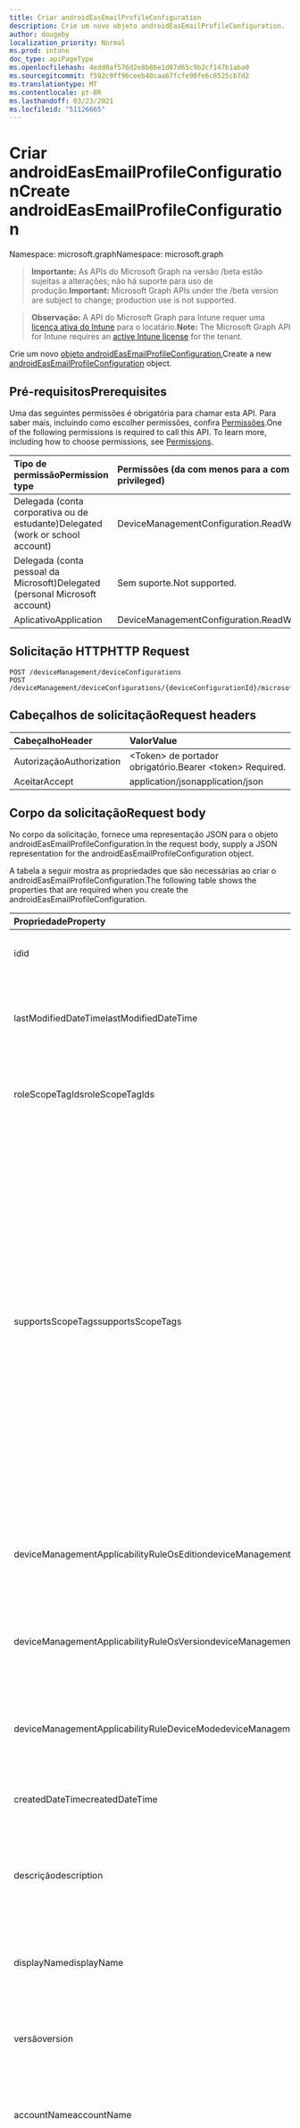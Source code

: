 ```yaml
---
title: Criar androidEasEmailProfileConfiguration
description: Crie um novo objeto androidEasEmailProfileConfiguration.
author: dougeby
localization_priority: Normal
ms.prod: intune
doc_type: apiPageType
ms.openlocfilehash: 4edd0af576d2e8b86e1d87d65c9b2cf147b1aba0
ms.sourcegitcommit: f592c9ff96ceeb40caa67fcfe90fe6c8525cb7d2
ms.translationtype: MT
ms.contentlocale: pt-BR
ms.lasthandoff: 03/23/2021
ms.locfileid: "51126665"
---
```

# <a name="create-androideasemailprofileconfiguration"></a><span data-ttu-id="b235b-103">Criar androidEasEmailProfileConfiguration</span><span class="sxs-lookup"><span data-stu-id="b235b-103">Create androidEasEmailProfileConfiguration</span></span>

<span data-ttu-id="b235b-104">Namespace: microsoft.graph</span><span class="sxs-lookup"><span data-stu-id="b235b-104">Namespace: microsoft.graph</span></span>

> <span data-ttu-id="b235b-105">**Importante:** As APIs do Microsoft Graph na versão /beta estão sujeitas a alterações; não há suporte para uso de produção.</span><span class="sxs-lookup"><span data-stu-id="b235b-105">**Important:** Microsoft Graph APIs under the /beta version are subject to change; production use is not supported.</span></span>

> <span data-ttu-id="b235b-106">**Observação:** A API do Microsoft Graph para Intune requer uma [licença ativa do Intune](https://go.microsoft.com/fwlink/?linkid=839381) para o locatário.</span><span class="sxs-lookup"><span data-stu-id="b235b-106">**Note:** The Microsoft Graph API for Intune requires an [active Intune license](https://go.microsoft.com/fwlink/?linkid=839381) for the tenant.</span></span>

<span data-ttu-id="b235b-107">Crie um novo [objeto androidEasEmailProfileConfiguration.](../resources/intune-deviceconfig-androideasemailprofileconfiguration.md)</span><span class="sxs-lookup"><span data-stu-id="b235b-107">Create a new [androidEasEmailProfileConfiguration](../resources/intune-deviceconfig-androideasemailprofileconfiguration.md) object.</span></span>

## <a name="prerequisites"></a><span data-ttu-id="b235b-108">Pré-requisitos</span><span class="sxs-lookup"><span data-stu-id="b235b-108">Prerequisites</span></span>
<span data-ttu-id="b235b-p101">Uma das seguintes permissões é obrigatória para chamar esta API. Para saber mais, incluindo como escolher permissões, confira [Permissões](/graph/permissions-reference).</span><span class="sxs-lookup"><span data-stu-id="b235b-p101">One of the following permissions is required to call this API. To learn more, including how to choose permissions, see [Permissions](/graph/permissions-reference).</span></span>

|<span data-ttu-id="b235b-111">Tipo de permissão</span><span class="sxs-lookup"><span data-stu-id="b235b-111">Permission type</span></span>|<span data-ttu-id="b235b-112">Permissões (da com menos para a com mais privilégios)</span><span class="sxs-lookup"><span data-stu-id="b235b-112">Permissions (from least to most privileged)</span></span>|
|:---|:---|
|<span data-ttu-id="b235b-113">Delegada (conta corporativa ou de estudante)</span><span class="sxs-lookup"><span data-stu-id="b235b-113">Delegated (work or school account)</span></span>|<span data-ttu-id="b235b-114">DeviceManagementConfiguration.ReadWrite.All</span><span class="sxs-lookup"><span data-stu-id="b235b-114">DeviceManagementConfiguration.ReadWrite.All</span></span>|
|<span data-ttu-id="b235b-115">Delegada (conta pessoal da Microsoft)</span><span class="sxs-lookup"><span data-stu-id="b235b-115">Delegated (personal Microsoft account)</span></span>|<span data-ttu-id="b235b-116">Sem suporte.</span><span class="sxs-lookup"><span data-stu-id="b235b-116">Not supported.</span></span>|
|<span data-ttu-id="b235b-117">Aplicativo</span><span class="sxs-lookup"><span data-stu-id="b235b-117">Application</span></span>|<span data-ttu-id="b235b-118">DeviceManagementConfiguration.ReadWrite.All</span><span class="sxs-lookup"><span data-stu-id="b235b-118">DeviceManagementConfiguration.ReadWrite.All</span></span>|

## <a name="http-request"></a><span data-ttu-id="b235b-119">Solicitação HTTP</span><span class="sxs-lookup"><span data-stu-id="b235b-119">HTTP Request</span></span>
<!-- {
  "blockType": "ignored"
}
-->
``` http
POST /deviceManagement/deviceConfigurations
POST /deviceManagement/deviceConfigurations/{deviceConfigurationId}/microsoft.graph.windowsDomainJoinConfiguration/networkAccessConfigurations
```

## <a name="request-headers"></a><span data-ttu-id="b235b-120">Cabeçalhos de solicitação</span><span class="sxs-lookup"><span data-stu-id="b235b-120">Request headers</span></span>
|<span data-ttu-id="b235b-121">Cabeçalho</span><span class="sxs-lookup"><span data-stu-id="b235b-121">Header</span></span>|<span data-ttu-id="b235b-122">Valor</span><span class="sxs-lookup"><span data-stu-id="b235b-122">Value</span></span>|
|:---|:---|
|<span data-ttu-id="b235b-123">Autorização</span><span class="sxs-lookup"><span data-stu-id="b235b-123">Authorization</span></span>|<span data-ttu-id="b235b-124">&lt;Token&gt; de portador obrigatório.</span><span class="sxs-lookup"><span data-stu-id="b235b-124">Bearer &lt;token&gt; Required.</span></span>|
|<span data-ttu-id="b235b-125">Aceitar</span><span class="sxs-lookup"><span data-stu-id="b235b-125">Accept</span></span>|<span data-ttu-id="b235b-126">application/json</span><span class="sxs-lookup"><span data-stu-id="b235b-126">application/json</span></span>|

## <a name="request-body"></a><span data-ttu-id="b235b-127">Corpo da solicitação</span><span class="sxs-lookup"><span data-stu-id="b235b-127">Request body</span></span>
<span data-ttu-id="b235b-128">No corpo da solicitação, fornece uma representação JSON para o objeto androidEasEmailProfileConfiguration.</span><span class="sxs-lookup"><span data-stu-id="b235b-128">In the request body, supply a JSON representation for the androidEasEmailProfileConfiguration object.</span></span>

<span data-ttu-id="b235b-129">A tabela a seguir mostra as propriedades que são necessárias ao criar o androidEasEmailProfileConfiguration.</span><span class="sxs-lookup"><span data-stu-id="b235b-129">The following table shows the properties that are required when you create the androidEasEmailProfileConfiguration.</span></span>

|<span data-ttu-id="b235b-130">Propriedade</span><span class="sxs-lookup"><span data-stu-id="b235b-130">Property</span></span>|<span data-ttu-id="b235b-131">Tipo</span><span class="sxs-lookup"><span data-stu-id="b235b-131">Type</span></span>|<span data-ttu-id="b235b-132">Descrição</span><span class="sxs-lookup"><span data-stu-id="b235b-132">Description</span></span>|
|:---|:---|:---|
|<span data-ttu-id="b235b-133">id</span><span class="sxs-lookup"><span data-stu-id="b235b-133">id</span></span>|<span data-ttu-id="b235b-134">Cadeia de caracteres</span><span class="sxs-lookup"><span data-stu-id="b235b-134">String</span></span>|<span data-ttu-id="b235b-135">Chave da entidade.</span><span class="sxs-lookup"><span data-stu-id="b235b-135">Key of the entity.</span></span> <span data-ttu-id="b235b-136">Herdada de [deviceConfiguration](../resources/intune-shared-deviceconfiguration.md)</span><span class="sxs-lookup"><span data-stu-id="b235b-136">Inherited from [deviceConfiguration](../resources/intune-shared-deviceconfiguration.md)</span></span>|
|<span data-ttu-id="b235b-137">lastModifiedDateTime</span><span class="sxs-lookup"><span data-stu-id="b235b-137">lastModifiedDateTime</span></span>|<span data-ttu-id="b235b-138">DateTimeOffset</span><span class="sxs-lookup"><span data-stu-id="b235b-138">DateTimeOffset</span></span>|<span data-ttu-id="b235b-139">DateTime da última modificação do objeto.</span><span class="sxs-lookup"><span data-stu-id="b235b-139">DateTime the object was last modified.</span></span> <span data-ttu-id="b235b-140">Herdada de [deviceConfiguration](../resources/intune-shared-deviceconfiguration.md)</span><span class="sxs-lookup"><span data-stu-id="b235b-140">Inherited from [deviceConfiguration](../resources/intune-shared-deviceconfiguration.md)</span></span>|
|<span data-ttu-id="b235b-141">roleScopeTagIds</span><span class="sxs-lookup"><span data-stu-id="b235b-141">roleScopeTagIds</span></span>|<span data-ttu-id="b235b-142">Coleção de cadeias de caracteres</span><span class="sxs-lookup"><span data-stu-id="b235b-142">String collection</span></span>|<span data-ttu-id="b235b-143">Lista de marcas de escopo para esta instância entity.</span><span class="sxs-lookup"><span data-stu-id="b235b-143">List of Scope Tags for this Entity instance.</span></span> <span data-ttu-id="b235b-144">Herdada de [deviceConfiguration](../resources/intune-shared-deviceconfiguration.md)</span><span class="sxs-lookup"><span data-stu-id="b235b-144">Inherited from [deviceConfiguration](../resources/intune-shared-deviceconfiguration.md)</span></span>|
|<span data-ttu-id="b235b-145">supportsScopeTags</span><span class="sxs-lookup"><span data-stu-id="b235b-145">supportsScopeTags</span></span>|<span data-ttu-id="b235b-146">Booleano</span><span class="sxs-lookup"><span data-stu-id="b235b-146">Boolean</span></span>|<span data-ttu-id="b235b-147">Indica se a Configuração de Dispositivo subjacente dá suporte ou não à atribuição de marcas de escopo.</span><span class="sxs-lookup"><span data-stu-id="b235b-147">Indicates whether or not the underlying Device Configuration supports the assignment of scope tags.</span></span> <span data-ttu-id="b235b-148">A atribuição à propriedade ScopeTags não é permitida quando esse valor é falso e as entidades não estarão visíveis para usuários com escopo.</span><span class="sxs-lookup"><span data-stu-id="b235b-148">Assigning to the ScopeTags property is not allowed when this value is false and entities will not be visible to scoped users.</span></span> <span data-ttu-id="b235b-149">Isso ocorre para políticas herdadas criadas no Silverlight e podem ser resolvidas excluindo e recriando a política no Portal do Azure.</span><span class="sxs-lookup"><span data-stu-id="b235b-149">This occurs for Legacy policies created in Silverlight and can be resolved by deleting and recreating the policy in the Azure Portal.</span></span> <span data-ttu-id="b235b-150">Essa propriedade é somente leitura.</span><span class="sxs-lookup"><span data-stu-id="b235b-150">This property is read-only.</span></span> <span data-ttu-id="b235b-151">Herdada de [deviceConfiguration](../resources/intune-shared-deviceconfiguration.md)</span><span class="sxs-lookup"><span data-stu-id="b235b-151">Inherited from [deviceConfiguration](../resources/intune-shared-deviceconfiguration.md)</span></span>|
|<span data-ttu-id="b235b-152">deviceManagementApplicabilityRuleOsEdition</span><span class="sxs-lookup"><span data-stu-id="b235b-152">deviceManagementApplicabilityRuleOsEdition</span></span>|[<span data-ttu-id="b235b-153">deviceManagementApplicabilityRuleOsEdition</span><span class="sxs-lookup"><span data-stu-id="b235b-153">deviceManagementApplicabilityRuleOsEdition</span></span>](../resources/intune-deviceconfig-devicemanagementapplicabilityruleosedition.md)|<span data-ttu-id="b235b-154">A aplicabilidade da edição do sistema operacional para esta Política.</span><span class="sxs-lookup"><span data-stu-id="b235b-154">The OS edition applicability for this Policy.</span></span> <span data-ttu-id="b235b-155">Herdada de [deviceConfiguration](../resources/intune-shared-deviceconfiguration.md)</span><span class="sxs-lookup"><span data-stu-id="b235b-155">Inherited from [deviceConfiguration](../resources/intune-shared-deviceconfiguration.md)</span></span>|
|<span data-ttu-id="b235b-156">deviceManagementApplicabilityRuleOsVersion</span><span class="sxs-lookup"><span data-stu-id="b235b-156">deviceManagementApplicabilityRuleOsVersion</span></span>|[<span data-ttu-id="b235b-157">deviceManagementApplicabilityRuleOsVersion</span><span class="sxs-lookup"><span data-stu-id="b235b-157">deviceManagementApplicabilityRuleOsVersion</span></span>](../resources/intune-deviceconfig-devicemanagementapplicabilityruleosversion.md)|<span data-ttu-id="b235b-158">A regra de aplicabilidade da versão do sistema operacional para esta Política.</span><span class="sxs-lookup"><span data-stu-id="b235b-158">The OS version applicability rule for this Policy.</span></span> <span data-ttu-id="b235b-159">Herdada de [deviceConfiguration](../resources/intune-shared-deviceconfiguration.md)</span><span class="sxs-lookup"><span data-stu-id="b235b-159">Inherited from [deviceConfiguration](../resources/intune-shared-deviceconfiguration.md)</span></span>|
|<span data-ttu-id="b235b-160">deviceManagementApplicabilityRuleDeviceMode</span><span class="sxs-lookup"><span data-stu-id="b235b-160">deviceManagementApplicabilityRuleDeviceMode</span></span>|[<span data-ttu-id="b235b-161">deviceManagementApplicabilityRuleDeviceMode</span><span class="sxs-lookup"><span data-stu-id="b235b-161">deviceManagementApplicabilityRuleDeviceMode</span></span>](../resources/intune-deviceconfig-devicemanagementapplicabilityruledevicemode.md)|<span data-ttu-id="b235b-162">A regra de aplicabilidade do modo de dispositivo para esta Política.</span><span class="sxs-lookup"><span data-stu-id="b235b-162">The device mode applicability rule for this Policy.</span></span> <span data-ttu-id="b235b-163">Herdada de [deviceConfiguration](../resources/intune-shared-deviceconfiguration.md)</span><span class="sxs-lookup"><span data-stu-id="b235b-163">Inherited from [deviceConfiguration](../resources/intune-shared-deviceconfiguration.md)</span></span>|
|<span data-ttu-id="b235b-164">createdDateTime</span><span class="sxs-lookup"><span data-stu-id="b235b-164">createdDateTime</span></span>|<span data-ttu-id="b235b-165">DateTimeOffset</span><span class="sxs-lookup"><span data-stu-id="b235b-165">DateTimeOffset</span></span>|<span data-ttu-id="b235b-166">DateTime em que o objeto foi criado.</span><span class="sxs-lookup"><span data-stu-id="b235b-166">DateTime the object was created.</span></span> <span data-ttu-id="b235b-167">Herdada de [deviceConfiguration](../resources/intune-shared-deviceconfiguration.md)</span><span class="sxs-lookup"><span data-stu-id="b235b-167">Inherited from [deviceConfiguration](../resources/intune-shared-deviceconfiguration.md)</span></span>|
|<span data-ttu-id="b235b-168">descrição</span><span class="sxs-lookup"><span data-stu-id="b235b-168">description</span></span>|<span data-ttu-id="b235b-169">Cadeia de caracteres</span><span class="sxs-lookup"><span data-stu-id="b235b-169">String</span></span>|<span data-ttu-id="b235b-170">O administrador forneceu a descrição da Configuração do dispositivo.</span><span class="sxs-lookup"><span data-stu-id="b235b-170">Admin provided description of the Device Configuration.</span></span> <span data-ttu-id="b235b-171">Herdada de [deviceConfiguration](../resources/intune-shared-deviceconfiguration.md)</span><span class="sxs-lookup"><span data-stu-id="b235b-171">Inherited from [deviceConfiguration](../resources/intune-shared-deviceconfiguration.md)</span></span>|
|<span data-ttu-id="b235b-172">displayName</span><span class="sxs-lookup"><span data-stu-id="b235b-172">displayName</span></span>|<span data-ttu-id="b235b-173">Cadeia de caracteres</span><span class="sxs-lookup"><span data-stu-id="b235b-173">String</span></span>|<span data-ttu-id="b235b-174">O administrador forneceu o nome da Configuração do dispositivo.</span><span class="sxs-lookup"><span data-stu-id="b235b-174">Admin provided name of the device configuration.</span></span> <span data-ttu-id="b235b-175">Herdada de [deviceConfiguration](../resources/intune-shared-deviceconfiguration.md)</span><span class="sxs-lookup"><span data-stu-id="b235b-175">Inherited from [deviceConfiguration](../resources/intune-shared-deviceconfiguration.md)</span></span>|
|<span data-ttu-id="b235b-176">versão</span><span class="sxs-lookup"><span data-stu-id="b235b-176">version</span></span>|<span data-ttu-id="b235b-177">Int32</span><span class="sxs-lookup"><span data-stu-id="b235b-177">Int32</span></span>|<span data-ttu-id="b235b-178">Versão da configuração do dispositivo.</span><span class="sxs-lookup"><span data-stu-id="b235b-178">Version of the device configuration.</span></span> <span data-ttu-id="b235b-179">Herdada de [deviceConfiguration](../resources/intune-shared-deviceconfiguration.md)</span><span class="sxs-lookup"><span data-stu-id="b235b-179">Inherited from [deviceConfiguration](../resources/intune-shared-deviceconfiguration.md)</span></span>|
|<span data-ttu-id="b235b-180">accountName</span><span class="sxs-lookup"><span data-stu-id="b235b-180">accountName</span></span>|<span data-ttu-id="b235b-181">Cadeia de caracteres</span><span class="sxs-lookup"><span data-stu-id="b235b-181">String</span></span>|<span data-ttu-id="b235b-182">Exchange ActiveSync nome da conta, exibido para os usuários como nome do perfil EAS (isso).</span><span class="sxs-lookup"><span data-stu-id="b235b-182">Exchange ActiveSync account name, displayed to users as name of EAS (this) profile.</span></span>|
|<span data-ttu-id="b235b-183">authenticationMethod</span><span class="sxs-lookup"><span data-stu-id="b235b-183">authenticationMethod</span></span>|[<span data-ttu-id="b235b-184">easAuthenticationMethod</span><span class="sxs-lookup"><span data-stu-id="b235b-184">easAuthenticationMethod</span></span>](../resources/intune-deviceconfig-easauthenticationmethod.md)|<span data-ttu-id="b235b-185">Método de autenticação para Exchange ActiveSync.</span><span class="sxs-lookup"><span data-stu-id="b235b-185">Authentication method for Exchange ActiveSync.</span></span> <span data-ttu-id="b235b-186">Os valores possíveis são: `usernameAndPassword`, `certificate`, `derivedCredential`.</span><span class="sxs-lookup"><span data-stu-id="b235b-186">Possible values are: `usernameAndPassword`, `certificate`, `derivedCredential`.</span></span>|
|<span data-ttu-id="b235b-187">syncCalendar</span><span class="sxs-lookup"><span data-stu-id="b235b-187">syncCalendar</span></span>|<span data-ttu-id="b235b-188">Booleano</span><span class="sxs-lookup"><span data-stu-id="b235b-188">Boolean</span></span>|<span data-ttu-id="b235b-189">Alterna sincronizando o calendário.</span><span class="sxs-lookup"><span data-stu-id="b235b-189">Toggles syncing the calendar.</span></span> <span data-ttu-id="b235b-190">Se definido como falso calendário estiver desligado no dispositivo.</span><span class="sxs-lookup"><span data-stu-id="b235b-190">If set to false calendar is turned off on the device.</span></span>|
|<span data-ttu-id="b235b-191">syncContacts</span><span class="sxs-lookup"><span data-stu-id="b235b-191">syncContacts</span></span>|<span data-ttu-id="b235b-192">Booleano</span><span class="sxs-lookup"><span data-stu-id="b235b-192">Boolean</span></span>|<span data-ttu-id="b235b-193">Alterna contatos de sincronização.</span><span class="sxs-lookup"><span data-stu-id="b235b-193">Toggles syncing contacts.</span></span> <span data-ttu-id="b235b-194">Se definido como falsos contatos estão desligados no dispositivo.</span><span class="sxs-lookup"><span data-stu-id="b235b-194">If set to false contacts are turned off on the device.</span></span>|
|<span data-ttu-id="b235b-195">syncTasks</span><span class="sxs-lookup"><span data-stu-id="b235b-195">syncTasks</span></span>|<span data-ttu-id="b235b-196">Booleano</span><span class="sxs-lookup"><span data-stu-id="b235b-196">Boolean</span></span>|<span data-ttu-id="b235b-197">Alterna tarefas de sincronização.</span><span class="sxs-lookup"><span data-stu-id="b235b-197">Toggles syncing tasks.</span></span> <span data-ttu-id="b235b-198">Se as tarefas definidas como false são desligadas no dispositivo.</span><span class="sxs-lookup"><span data-stu-id="b235b-198">If set to false tasks are turned off on the device.</span></span>|
|<span data-ttu-id="b235b-199">syncNotes</span><span class="sxs-lookup"><span data-stu-id="b235b-199">syncNotes</span></span>|<span data-ttu-id="b235b-200">Booleano</span><span class="sxs-lookup"><span data-stu-id="b235b-200">Boolean</span></span>|<span data-ttu-id="b235b-201">Alterna notas de sincronização.</span><span class="sxs-lookup"><span data-stu-id="b235b-201">Toggles syncing notes.</span></span> <span data-ttu-id="b235b-202">Se definido como notas falsas estiver desligado no dispositivo.</span><span class="sxs-lookup"><span data-stu-id="b235b-202">If set to false notes are turned off on the device.</span></span>|
|<span data-ttu-id="b235b-203">durationOfEmailToSync</span><span class="sxs-lookup"><span data-stu-id="b235b-203">durationOfEmailToSync</span></span>|[<span data-ttu-id="b235b-204">emailSyncDuration</span><span class="sxs-lookup"><span data-stu-id="b235b-204">emailSyncDuration</span></span>](../resources/intune-deviceconfig-emailsyncduration.md)|<span data-ttu-id="b235b-205">A duração do tempo em que o email deve ser sincronizado.</span><span class="sxs-lookup"><span data-stu-id="b235b-205">Duration of time email should be synced to.</span></span> <span data-ttu-id="b235b-206">Os valores possíveis são: `userDefined`, `oneDay`, `threeDays`, `oneWeek`, `twoWeeks`, `oneMonth`, `unlimited`.</span><span class="sxs-lookup"><span data-stu-id="b235b-206">Possible values are: `userDefined`, `oneDay`, `threeDays`, `oneWeek`, `twoWeeks`, `oneMonth`, `unlimited`.</span></span>|
|<span data-ttu-id="b235b-207">emailAddressSource</span><span class="sxs-lookup"><span data-stu-id="b235b-207">emailAddressSource</span></span>|[<span data-ttu-id="b235b-208">userEmailSource</span><span class="sxs-lookup"><span data-stu-id="b235b-208">userEmailSource</span></span>](../resources/intune-deviceconfig-useremailsource.md)|<span data-ttu-id="b235b-209">Atributo de email que é escolhido no AAD e injetado nesse perfil antes de instalar no dispositivo.</span><span class="sxs-lookup"><span data-stu-id="b235b-209">Email attribute that is picked from AAD and injected into this profile before installing on the device.</span></span> <span data-ttu-id="b235b-210">Os valores possíveis são: `userPrincipalName` e `primarySmtpAddress`.</span><span class="sxs-lookup"><span data-stu-id="b235b-210">Possible values are: `userPrincipalName`, `primarySmtpAddress`.</span></span>|
|<span data-ttu-id="b235b-211">emailSyncSchedule</span><span class="sxs-lookup"><span data-stu-id="b235b-211">emailSyncSchedule</span></span>|[<span data-ttu-id="b235b-212">emailSyncSchedule</span><span class="sxs-lookup"><span data-stu-id="b235b-212">emailSyncSchedule</span></span>](../resources/intune-deviceconfig-emailsyncschedule.md)|<span data-ttu-id="b235b-213">Agendamento de sincronização de email.</span><span class="sxs-lookup"><span data-stu-id="b235b-213">Email sync schedule.</span></span> <span data-ttu-id="b235b-214">Os valores possíveis são: `userDefined`, `asMessagesArrive`, `manual`, `fifteenMinutes`, `thirtyMinutes`, `sixtyMinutes`, `basedOnMyUsage`.</span><span class="sxs-lookup"><span data-stu-id="b235b-214">Possible values are: `userDefined`, `asMessagesArrive`, `manual`, `fifteenMinutes`, `thirtyMinutes`, `sixtyMinutes`, `basedOnMyUsage`.</span></span>|
|<span data-ttu-id="b235b-215">hostName</span><span class="sxs-lookup"><span data-stu-id="b235b-215">hostName</span></span>|<span data-ttu-id="b235b-216">Cadeia de caracteres</span><span class="sxs-lookup"><span data-stu-id="b235b-216">String</span></span>|<span data-ttu-id="b235b-217">Local do Exchange (URL) ao que o aplicativo de email nativo se conecta.</span><span class="sxs-lookup"><span data-stu-id="b235b-217">Exchange location (URL) that the native mail app connects to.</span></span>|
|<span data-ttu-id="b235b-218">requireSmime</span><span class="sxs-lookup"><span data-stu-id="b235b-218">requireSmime</span></span>|<span data-ttu-id="b235b-219">Booleano</span><span class="sxs-lookup"><span data-stu-id="b235b-219">Boolean</span></span>|<span data-ttu-id="b235b-220">Indica se o certificado S/MIME deve ou não ser usado.</span><span class="sxs-lookup"><span data-stu-id="b235b-220">Indicates whether or not to use S/MIME certificate.</span></span>|
|<span data-ttu-id="b235b-221">requireSsl</span><span class="sxs-lookup"><span data-stu-id="b235b-221">requireSsl</span></span>|<span data-ttu-id="b235b-222">Booleano</span><span class="sxs-lookup"><span data-stu-id="b235b-222">Boolean</span></span>|<span data-ttu-id="b235b-223">Indica se o SSL deve ou não ser usado.</span><span class="sxs-lookup"><span data-stu-id="b235b-223">Indicates whether or not to use SSL.</span></span>|
|<span data-ttu-id="b235b-224">usernameSource</span><span class="sxs-lookup"><span data-stu-id="b235b-224">usernameSource</span></span>|[<span data-ttu-id="b235b-225">androidUsernameSource</span><span class="sxs-lookup"><span data-stu-id="b235b-225">androidUsernameSource</span></span>](../resources/intune-deviceconfig-androidusernamesource.md)|<span data-ttu-id="b235b-226">Atributo username que é escolhido no AAD e injetado nesse perfil antes de instalar no dispositivo.</span><span class="sxs-lookup"><span data-stu-id="b235b-226">Username attribute that is picked from AAD and injected into this profile before installing on the device.</span></span> <span data-ttu-id="b235b-227">Os valores possíveis são: `username`, `userPrincipalName`, `samAccountName`, `primarySmtpAddress`.</span><span class="sxs-lookup"><span data-stu-id="b235b-227">Possible values are: `username`, `userPrincipalName`, `samAccountName`, `primarySmtpAddress`.</span></span>|
|<span data-ttu-id="b235b-228">userDomainNameSource</span><span class="sxs-lookup"><span data-stu-id="b235b-228">userDomainNameSource</span></span>|[<span data-ttu-id="b235b-229">domainNameSource</span><span class="sxs-lookup"><span data-stu-id="b235b-229">domainNameSource</span></span>](../resources/intune-deviceconfig-domainnamesource.md)|<span data-ttu-id="b235b-230">Atributo UserDomainname que é escolhido no AAD e injetado nesse perfil antes de instalar no dispositivo.</span><span class="sxs-lookup"><span data-stu-id="b235b-230">UserDomainname attribute that is picked from AAD and injected into this profile before installing on the device.</span></span> <span data-ttu-id="b235b-231">Os valores possíveis são: `fullDomainName` e `netBiosDomainName`.</span><span class="sxs-lookup"><span data-stu-id="b235b-231">Possible values are: `fullDomainName`, `netBiosDomainName`.</span></span>|
|<span data-ttu-id="b235b-232">customDomainName</span><span class="sxs-lookup"><span data-stu-id="b235b-232">customDomainName</span></span>|<span data-ttu-id="b235b-233">Cadeia de caracteres</span><span class="sxs-lookup"><span data-stu-id="b235b-233">String</span></span>|<span data-ttu-id="b235b-234">Valor de nome de domínio personalizado usado durante a geração de um perfil de email antes de instalar no dispositivo.</span><span class="sxs-lookup"><span data-stu-id="b235b-234">Custom domain name value used while generating an email profile before installing on the device.</span></span>|



## <a name="response"></a><span data-ttu-id="b235b-235">Resposta</span><span class="sxs-lookup"><span data-stu-id="b235b-235">Response</span></span>
<span data-ttu-id="b235b-236">Se tiver êxito, este método retornará um código de resposta e um `201 Created` [objeto androidEasEmailProfileConfiguration](../resources/intune-deviceconfig-androideasemailprofileconfiguration.md) no corpo da resposta.</span><span class="sxs-lookup"><span data-stu-id="b235b-236">If successful, this method returns a `201 Created` response code and a [androidEasEmailProfileConfiguration](../resources/intune-deviceconfig-androideasemailprofileconfiguration.md) object in the response body.</span></span>

## <a name="example"></a><span data-ttu-id="b235b-237">Exemplo</span><span class="sxs-lookup"><span data-stu-id="b235b-237">Example</span></span>

### <a name="request"></a><span data-ttu-id="b235b-238">Solicitação</span><span class="sxs-lookup"><span data-stu-id="b235b-238">Request</span></span>
<span data-ttu-id="b235b-239">Este é um exemplo da solicitação.</span><span class="sxs-lookup"><span data-stu-id="b235b-239">Here is an example of the request.</span></span>
``` http
POST https://graph.microsoft.com/beta/deviceManagement/deviceConfigurations
Content-type: application/json
Content-length: 1566

{
  "@odata.type": "#microsoft.graph.androidEasEmailProfileConfiguration",
  "roleScopeTagIds": [
    "Role Scope Tag Ids value"
  ],
  "supportsScopeTags": true,
  "deviceManagementApplicabilityRuleOsEdition": {
    "@odata.type": "microsoft.graph.deviceManagementApplicabilityRuleOsEdition",
    "osEditionTypes": [
      "windows10EnterpriseN"
    ],
    "name": "Name value",
    "ruleType": "exclude"
  },
  "deviceManagementApplicabilityRuleOsVersion": {
    "@odata.type": "microsoft.graph.deviceManagementApplicabilityRuleOsVersion",
    "minOSVersion": "Min OSVersion value",
    "maxOSVersion": "Max OSVersion value",
    "name": "Name value",
    "ruleType": "exclude"
  },
  "deviceManagementApplicabilityRuleDeviceMode": {
    "@odata.type": "microsoft.graph.deviceManagementApplicabilityRuleDeviceMode",
    "deviceMode": "sModeConfiguration",
    "name": "Name value",
    "ruleType": "exclude"
  },
  "description": "Description value",
  "displayName": "Display Name value",
  "version": 7,
  "accountName": "Account Name value",
  "authenticationMethod": "certificate",
  "syncCalendar": true,
  "syncContacts": true,
  "syncTasks": true,
  "syncNotes": true,
  "durationOfEmailToSync": "oneDay",
  "emailAddressSource": "primarySmtpAddress",
  "emailSyncSchedule": "asMessagesArrive",
  "hostName": "Host Name value",
  "requireSmime": true,
  "requireSsl": true,
  "usernameSource": "userPrincipalName",
  "userDomainNameSource": "netBiosDomainName",
  "customDomainName": "Custom Domain Name value"
}
```

### <a name="response"></a><span data-ttu-id="b235b-240">Resposta</span><span class="sxs-lookup"><span data-stu-id="b235b-240">Response</span></span>
<span data-ttu-id="b235b-p123">Veja a seguir um exemplo da resposta. Observação: o objeto response mostrado aqui pode estar truncado por motivos de concisão. Todas as propriedades serão retornadas de uma chamada real.</span><span class="sxs-lookup"><span data-stu-id="b235b-p123">Here is an example of the response. Note: The response object shown here may be truncated for brevity. All of the properties will be returned from an actual call.</span></span>
``` http
HTTP/1.1 201 Created
Content-Type: application/json
Content-Length: 1738

{
  "@odata.type": "#microsoft.graph.androidEasEmailProfileConfiguration",
  "id": "ee5e5610-5610-ee5e-1056-5eee10565eee",
  "lastModifiedDateTime": "2017-01-01T00:00:35.1329464-08:00",
  "roleScopeTagIds": [
    "Role Scope Tag Ids value"
  ],
  "supportsScopeTags": true,
  "deviceManagementApplicabilityRuleOsEdition": {
    "@odata.type": "microsoft.graph.deviceManagementApplicabilityRuleOsEdition",
    "osEditionTypes": [
      "windows10EnterpriseN"
    ],
    "name": "Name value",
    "ruleType": "exclude"
  },
  "deviceManagementApplicabilityRuleOsVersion": {
    "@odata.type": "microsoft.graph.deviceManagementApplicabilityRuleOsVersion",
    "minOSVersion": "Min OSVersion value",
    "maxOSVersion": "Max OSVersion value",
    "name": "Name value",
    "ruleType": "exclude"
  },
  "deviceManagementApplicabilityRuleDeviceMode": {
    "@odata.type": "microsoft.graph.deviceManagementApplicabilityRuleDeviceMode",
    "deviceMode": "sModeConfiguration",
    "name": "Name value",
    "ruleType": "exclude"
  },
  "createdDateTime": "2017-01-01T00:02:43.5775965-08:00",
  "description": "Description value",
  "displayName": "Display Name value",
  "version": 7,
  "accountName": "Account Name value",
  "authenticationMethod": "certificate",
  "syncCalendar": true,
  "syncContacts": true,
  "syncTasks": true,
  "syncNotes": true,
  "durationOfEmailToSync": "oneDay",
  "emailAddressSource": "primarySmtpAddress",
  "emailSyncSchedule": "asMessagesArrive",
  "hostName": "Host Name value",
  "requireSmime": true,
  "requireSsl": true,
  "usernameSource": "userPrincipalName",
  "userDomainNameSource": "netBiosDomainName",
  "customDomainName": "Custom Domain Name value"
}
```




